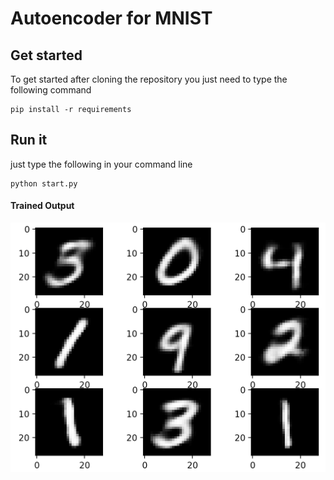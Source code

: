 # Autoencoder for MNIST

## Get started

To get started after cloning the repository you just need to type the following command

````
pip install -r requirements
````

## Run it

just type the following in your command line

````
python start.py
````

#### Trained Output

![Trained Output](images/trained_output.png)